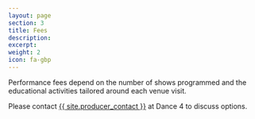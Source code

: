 ```yaml
---
layout: page
section: 3
title: Fees
description:  
excerpt:  
weight: 2
icon: fa-gbp
---
```



Performance fees depend on the number of shows programmed and the educational activities tailored around each venue visit.

Please contact <a href="mailto:{{site.producer_email}}">{{ site.producer_contact }}</a> at Dance 4 to discuss options.

